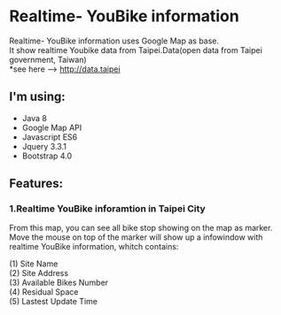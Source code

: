 # Realtime- YouBike information
Realtime- YouBike information uses Google Map as base.</br>
It show realtime Youbike data from Taipei.Data(open data from Taipei government, Taiwan)</br>
*see here --> http://data.taipei

## I'm using:

* Java 8
* Google Map API
* Javascript ES6
* Jquery 3.3.1
* Bootstrap 4.0

## Features:

### 1.Realtime YouBike inforamtion in Taipei City
From this map, you can see all bike stop showing on the map as marker.
Move the mouse on top of the marker will show up a infowindow with realtime YouBike information,
whitch contains:

(1) Site Name</br>
(2) Site Address</br>
(3) Available Bikes Number</br>
(4) Residual Space</br>
(5) Lastest Update Time</br>
